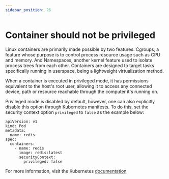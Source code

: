 ```yaml
---
sidebar_position: 26
---
```


# Container should not be privileged

Linux containers are primarily made possible by two features. Cgroups, a
feature whose purpose is to control process resource usage such as CPU
and memory. And Namespaces, another kernel feature used to isolate
process trees from each other. Containers are designed to target tasks
specifically running in userspace, being a lightweight virtualization
method.

When a container is executed in privileged mode, it has permissions
equivalent to the host's root user, allowing it to access any connected
device, path or resource reachable through the computer it's running on.

Privileged mode is disabled by default, however, one can also explicitly
disable this option through Kubernetes manifests. To do this, set the
security context option `privileged` to `false` as the example below:

```
apiVersion: v1
kind: Pod
metadata:
  name: redis
spec:
  containers:
    - name: redis
      image: redis:latest
      securityContext:
        privileged: false
```

For more information, visit the Kubernetes
[documentation](https://kubernetes.io/docs/tasks/configure-pod-container/security-context#set-the-security-context-for-a-pod)

